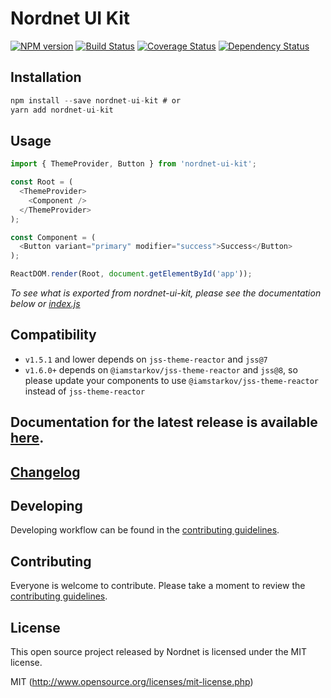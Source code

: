 # Nordnet UI Kit

[![NPM version][npm-image]][npm-url]
[![Build Status][travis-image]][travis-url]
[![Coverage Status][coveralls-image]][coveralls-url]
[![Dependency Status][depstat-image]][depstat-url]

## Installation

```js
npm install --save nordnet-ui-kit # or
yarn add nordnet-ui-kit
```

## Usage

``` javascript
import { ThemeProvider, Button } from 'nordnet-ui-kit';

const Root = (
  <ThemeProvider>
    <Component />
  </ThemeProvider>
);

const Component = (
  <Button variant="primary" modifier="success">Success</Button>
);

ReactDOM.render(Root, document.getElementById('app'));
```

*To see what is exported from nordnet-ui-kit, please see the documentation below or [index.js](https://github.com/nordnet/nordnet-ui-kit/blob/master/src/index.js)*

## Compatibility

* `v1.5.1` and lower depends on `jss-theme-reactor` and `jss@7`
* `v1.6.0+` depends on `@iamstarkov/jss-theme-reactor` and `jss@8`, so please update your components to use `@iamstarkov/jss-theme-reactor` instead of `jss-theme-reactor`

## Documentation for the latest release is available [here](https://nordnet.github.io/nordnet-ui-kit).

## [Changelog](https://github.com/nordnet/nordnet-ui-kit/blob/master/CHANGELOG.md)

## Developing

Developing workflow can be found in the [contributing guidelines](CONTRIBUTING.md).

## Contributing

Everyone is welcome to contribute. Please take a moment to review the [contributing guidelines](CONTRIBUTING.md).

## License

This open source project released by Nordnet is licensed under the MIT license.

MIT (http://www.opensource.org/licenses/mit-license.php)

[npm-url]: https://npmjs.org/package/nordnet-ui-kit
[npm-image]: https://img.shields.io/npm/v/nordnet-ui-kit.svg?style=flat-square

[travis-url]: https://travis-ci.org/nordnet/nordnet-ui-kit
[travis-image]: https://img.shields.io/travis/nordnet/nordnet-ui-kit.svg?style=flat-square

[coveralls-url]: https://coveralls.io/r/nordnet/nordnet-ui-kit
[coveralls-image]: https://img.shields.io/coveralls/nordnet/nordnet-ui-kit.svg?style=flat-square

[depstat-url]: https://david-dm.org/nordnet/nordnet-ui-kit
[depstat-image]: https://david-dm.org/nordnet/nordnet-ui-kit.svg?style=flat-square
